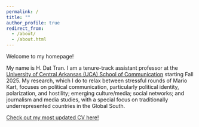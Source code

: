 ```yaml
---
permalink: /
title: ""
author_profile: true
redirect_from: 
  - /about/
  - /about.html
---
```


Welcome to my homepage!

My name is H. Dat Tran. I am a tenure-track assistant professor at the [University of Central Arkansas (UCA) School of Communication](https://uca.edu/communication/) starting Fall 2025. My research, which I do to relax between stressful rounds of Mario Kart, focuses on political communication, particularly political identity, polarization, and hostility; emerging culture/media; social networks; and journalism and media studies, with a special focus on traditionally underrepresented countries in the Global South.

[Check out my most updated CV here!](files/CV_HDatTran.pdf)
